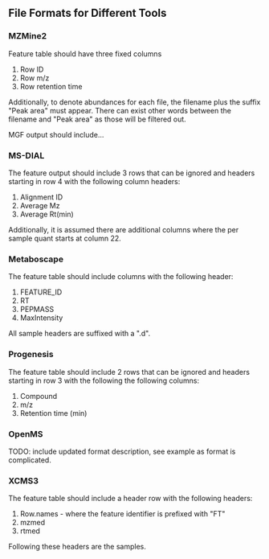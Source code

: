 ## File Formats for Different Tools

### MZMine2

Feature table should have three fixed columns

1. Row ID
2. Row m/z
3. Row retention time

Additionally, to denote abundances for each file, the filename plus the suffix "Peak area" must appear. There can exist other words between the filename and "Peak area" as those will be filtered out. 

MGF output should include...

### MS-DIAL

The feature output should include 3 rows that can be ignored and headers starting in row 4 with the following column headers:

1. Alignment ID
2. Average Mz
3. Average Rt(min)

Additionally, it is assumed there are additional columns where the per sample quant starts at column 22. 

### Metaboscape

The feature table should include columns with the following header:

1. FEATURE_ID
2. RT
3. PEPMASS
4. MaxIntensity

All sample headers are suffixed with a ".d". 

### Progenesis

The feature table should include 2 rows that can be ignored and headers starting in row 3 with the following the following columns:

1. Compound
2. m/z
3. Retention time (min)

### OpenMS

TODO: include updated format description, see example as format is complicated. 


### XCMS3

The feature table should include a header row with the following headers:

1. Row.names - where the feature identifier is prefixed with "FT"
2. mzmed
3. rtmed

Following these headers are the samples. 
